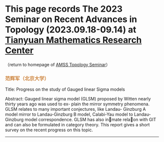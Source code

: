 # This page records The 2023 Seminar on Recent Advances in Topology (2023.09.18-09.14) at [Tianyuan Mathematics Research Center](http://tianyuan.amss.ac.cn)

（return to homepage of [AMSS Topology Seminar](https://hrzsea.github.io/AMSS-Topology-Seminar/)）



### <font color=Peru size=3> 范辉军（北京大学） </font>

Title: Progress on the study of Gauged linear Sigma models

Abstract: Gauged linear sigma model (GLSM) proposed by Witten nearly thirty years ago was used to ex- plain the mirror symmetry phenomena. GLSM relates to many important conjectures, like Landau- Ginzburg A model mirror to Landau-Ginzburg B model, Calabi-Yau model to Landau-Ginzburg model correspondence. GLSM has also in􏰇mate rela􏰇on with GIT and can also be formulated in category theory. This report gives a short survey on the recent progress on this topic.


-------------------------------------------------------------------------------------------



